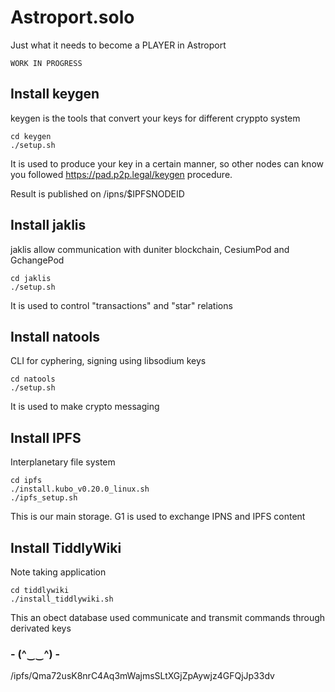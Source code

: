 # Astroport.solo

Just what it needs to become a PLAYER in Astroport


```WORK IN PROGRESS```


## Install keygen

keygen is the tools that convert your keys for different cryppto system

```
cd keygen
./setup.sh
```

It is used to produce your key in a certain manner, so other nodes can know you followed
https://pad.p2p.legal/keygen procedure.

Result is published on /ipns/$IPFSNODEID

## Install jaklis

jaklis allow communication with duniter blockchain, CesiumPod and GchangePod

```
cd jaklis
./setup.sh
```

It is used to control "transactions" and "star" relations

## Install natools

CLI for cyphering, signing using libsodium keys

```
cd natools
./setup.sh
```

It is used to make crypto messaging

## Install IPFS

Interplanetary file system

```
cd ipfs
./install.kubo_v0.20.0_linux.sh
./ipfs_setup.sh

```

This is our main storage. G1 is used to exchange IPNS and IPFS content


## Install TiddlyWiki

Note taking application

```
cd tiddlywiki
./install_tiddlywiki.sh

```

This an obect database used communicate and transmit commands through derivated keys

### - (^‿‿^) -
/ipfs/Qma72usK8nrC4Aq3mWajmsSLtXGjZpAywjz4GFQjJp33dv
